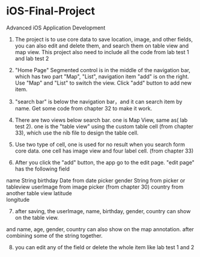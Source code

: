 # iOS-Final-Project
Advanced iOS Application Development

1. The project is to use core data to save location, image, and other fields, you can also edit and delete them, and search them on table view and map view. This project also need to include all the code from lab test 1 and lab test 2

2. "Home Page" Segmented control is in the middle of the navigation bar, which has two part "Map", "List", navigation item "add" is on the right. Use "Map" and "List" to switch the view. Click "add" button to add new item.

3. "search bar" is below the navigation bar，and it can search item by name. Get some code from chapter 32 to make it work.

4. There are two views below search bar. one is Map View, same as( lab test 2). one is the "table view" using the custom table cell (from chapter 33), which use the nib file to design the table cell.

5. Use two type of cell, one is used for no result when you search form core data.  one cell has image view and four label cell.  (from chapter 33)

6. After you click the "add" button, the app go to the edit page. "edit page" has the following field 

  name  String
  birthday  Date from date picker
  gender  String  from picker or tableview
  userImage from image picker (from chapter 30) 
  country from another table view 
  latitude    
  longitude

7. after saving, the userImage, name, birthday, gender, country can show on the table view.

 and name, age, gender, country can also show on the map annotation. after combining some of the string together.

8. you can edit any of the field or delete the whole item like lab test 1 and 2 
